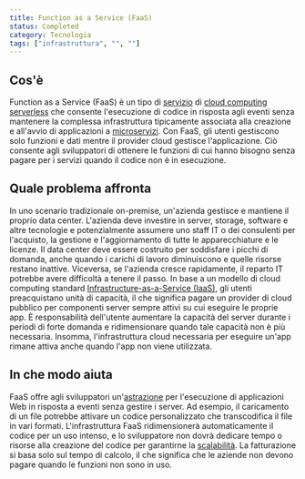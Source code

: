 ```yaml
---
title: Function as a Service (FaaS)
status: Completed
category: Tecnologia
tags: ["infrastruttura", "", ""]
---
```


## Cos'è

Function as a Service (FaaS) è un tipo di [servizio](/it/service/) di [cloud computing](/it/cloud-computing/) [serverless](/it/serverless/) 
che consente l'esecuzione di codice in risposta agli eventi senza mantenere la complessa infrastruttura
tipicamente associata alla creazione e all'avvio di applicazioni a [microservizi](/it/microservices/).
Con FaaS, gli utenti gestiscono solo funzioni e dati mentre il provider cloud gestisce l'applicazione.
Ciò consente agli sviluppatori di ottenere le funzioni di cui hanno bisogno senza pagare per i servizi quando il codice non è in esecuzione.
 

## Quale problema affronta

In uno scenario tradizionale on-premise, un'azienda gestisce e mantiene il proprio data center.
L'azienda deve investire in server, storage, software e altre tecnologie
e potenzialmente assumere uno staff IT o dei consulenti per l'acquisto, la gestione e l'aggiornamento di tutte le apparecchiature e le licenze.
Il data center deve essere costruito per soddisfare i picchi di domanda, anche quando i carichi di lavoro diminuiscono e quelle risorse restano inattive.
Viceversa, se l'azienda cresce rapidamente, il reparto IT potrebbe avere difficoltà a tenere il passo.
In base a un modello di cloud computing standard [Infrastructure-as-a-Service (IaaS)](/it/infrastructure-as-a-service/),
gli utenti preacquistano unità di capacità, il che significa pagare un provider di cloud pubblico per componenti server sempre attivi su cui eseguire le proprie app.
È responsabilità dell'utente aumentare la capacità del server durante i periodi di forte domanda
e ridimensionare quando tale capacità non è più necessaria.
Insomma, l'infrastruttura cloud necessaria per eseguire un'app rimane attiva anche quando l'app non viene utilizzata.


## In che modo aiuta

FaaS offre agli sviluppatori un'[astrazione](/it/abstraction/) per l'esecuzione di applicazioni Web in risposta a eventi senza gestire i server.
Ad esempio, il caricamento di un file potrebbe attivare un codice personalizzato che transcodifica il file in vari formati.
L'infrastruttura FaaS ridimensionerà automaticamente il codice per un uso intenso,
e lo sviluppatore non dovrà dedicare tempo o risorse alla creazione del codice per garantirne la [scalabilità](/it/scalability/).
La fatturazione si basa solo sul tempo di calcolo, il che significa che le aziende non devono pagare quando le funzioni non sono in uso.
